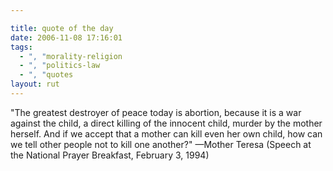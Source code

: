 ```yaml
---

title: quote of the day
date: 2006-11-08 17:16:01
tags:
  - ", "morality-religion
  - ", "politics-law
  - ", "quotes
layout: rut
---
```


"The greatest destroyer of peace today is abortion, because it is a war against the child, a direct killing of the innocent child, murder by the mother herself. And if we accept that a mother can kill even her own child, how can we tell other people not to kill one another?" &mdash;Mother Teresa (Speech at the National Prayer Breakfast, February 3, 1994)

